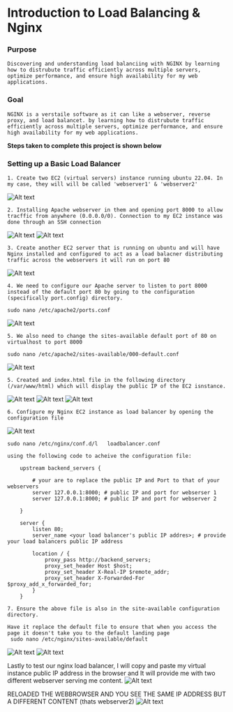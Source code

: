 # Introduction to Load Balancing & Nginx
### Purpose
    Discovering and understanding load balanciing with NGINX by learning how to distrubute traffic efficiently across multiple servers, optimize performance, and ensure high availability for my web applications. 
### Goal 
    NGINX is a verstaile software as it can like a webserver, reverse proxy, and load balancet. by learning how to distrubute traffic efficiently across multiple servers, optimize performance, and ensure high availability for my web applications. 

**Steps taken to complete this project is shown below**

### Setting up a Basic Load Balancer
    1. Create two EC2 (virtual servers) instance running ubuntu 22.04. In my case, they will will be called 'webserver1' & 'webserver2'
![Alt text](Img/step1.png)

    2. Installing Apache webserver in them and opening port 8000 to allow tracffic from anywhere (0.0.0.0/0). Connection to my EC2 instance was done through an SSH connection
![Alt text](Img/step2.png)
![Alt text](<Img/step5_ssh connection.png>)

    3. Create another EC2 server that is running on ubuntu and will have Nginx installed and configured to act as a load balacner distributing traffic across the webservers it will run on port 80

![Alt text](Img/step3.png)

    4. We need to configure our Apache server to listen to port 8000 instead of the default port 80 by going to the configuration (specifically port.config) directory.

    sudo nano /etc/apache2/ports.conf 

![Alt text](Img/portconfig8000.png)

    5. We also need to change the sites-available default port of 80 on virtualhost to port 8000

    sudo nano /etc/apache2/sites-available/000-default.conf

![Alt text](Img/virtialhost8000.png)

    5. Created and index.html file in the following directory (/var/www/html) which will display the public IP of the EC2 isnstance.

![Alt text](Img/changingdefaultindexpage.png)
![Alt text](Img/defaultpage1.png)
![Alt text](Img/defaultpage2.png)

    6. Configure my Nginx EC2 instance as load balancer by opening the configuration file 
![Alt text](Img/nginxrunning.png)

    sudo nano /etc/nginx/conf.d/l   loadbalancer.conf

    using the following code to acheive the configuration file:
            
        upstream backend_servers {

            # your are to replace the public IP and Port to that of your webservers
            server 127.0.0.1:8000; # public IP and port for webserser 1
            server 127.0.0.1:8000; # public IP and port for webserver 2

        }

        server {
            listen 80;
            server_name <your load balancer's public IP addres>; # provide your load balancers public IP address

            location / {
                proxy_pass http://backend_servers;
                proxy_set_header Host $host;
                proxy_set_header X-Real-IP $remote_addr;
                proxy_set_header X-Forwarded-For $proxy_add_x_forwarded_for;
            }
        }
    
    7. Ensure the above file is also in the site-available configuration directory.
    
    Have it replace the default file to ensure that when you access the page it doesn't take you to the default landing page
     sudo nano /etc/nginx/sites-available/default 

![Alt text](<Img/nginx -t.png>)
![Alt text](Img/nginxloadbalancing.png)

Lastly to test our nginx load balancer, I will copy and paste my virtual instance public IP address in the browser and It will provide me with two different webserver serving me content. 
![Alt text](Img/ngnixload1.png)

RELOADED THE WEBBROWSER AND YOU SEE THE SAME IP ADDRESS BUT A DIFFERENT CONTENT (thats webserver2)
![Alt text](Img/ngnixload2.png)
